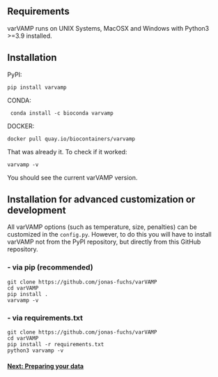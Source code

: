 ## Requirements
varVAMP runs on UNIX Systems, MacOSX and Windows with Python3 >=3.9 installed.

## Installation

PyPI:

```shell
pip install varvamp
```

CONDA:

```shell
 conda install -c bioconda varvamp
```

DOCKER:

```shell
docker pull quay.io/biocontainers/varvamp
```

That was already it. To check if it worked:

```shell
varvamp -v
```
You should see the current varVAMP version.

## Installation for advanced customization or development

All varVAMP options (such as temperature, size, penalties) can be customized in the `config.py`. However, to do this you will have to install varVAMP not from the PyPI repository, but directly from this GitHub repository.

### - via pip (recommended)

```shell
git clone https://github.com/jonas-fuchs/varVAMP
cd varVAMP
pip install .
varvamp -v
```

### - via requirements.txt

```shell
git clone https://github.com/jonas-fuchs/varVAMP
cd varVAMP
pip install -r requirements.txt
python3 varvamp -v
```


#### [Next: Preparing your data](./preparing_the_data.md)
